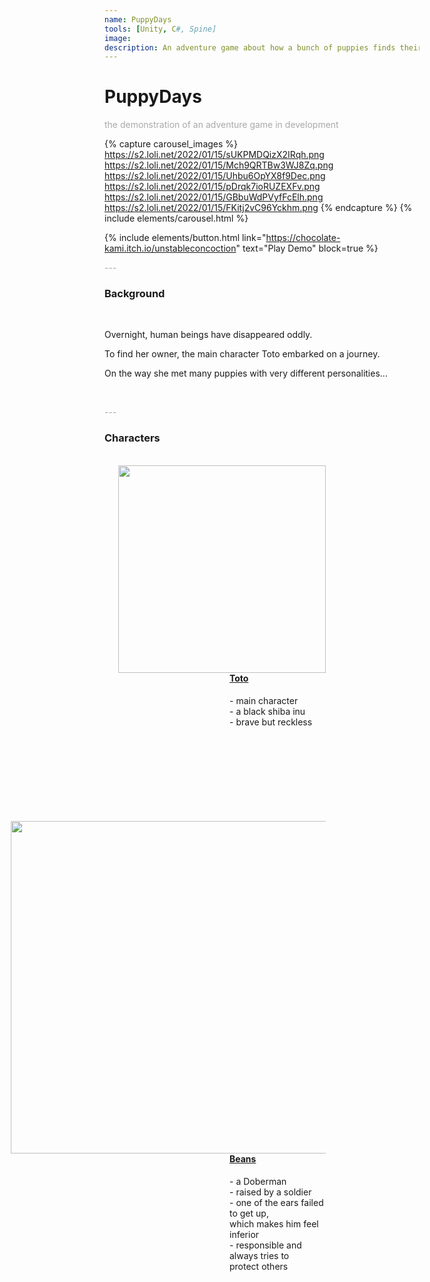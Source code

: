 ```yaml
---
name: PuppyDays
tools: [Unity, C#, Spine]
image: 
description: An adventure game about how a bunch of puppies finds their disappeared owners
---
```


# PuppyDays

<p style="color:DarkGrey">
the demonstration of an adventure game in development
</p>

{% capture carousel_images %}
https://s2.loli.net/2022/01/15/sUKPMDQizX2IRqh.png
https://s2.loli.net/2022/01/15/Mch9QRTBw3WJ8Zq.png
https://s2.loli.net/2022/01/15/Uhbu6OpYX8f9Dec.png
https://s2.loli.net/2022/01/15/pDrqk7ioRUZEXFv.png
https://s2.loli.net/2022/01/15/GBbuWdPVyfFcElh.png
https://s2.loli.net/2022/01/15/FKitj2vC96Yckhm.png
{% endcapture %}
{% include elements/carousel.html %}

{% include elements/button.html link="https://chocolate-kami.itch.io/unstableconcoction" text="Play Demo" block=true %}

<p class="text-center" style="color:DarkGrey">
---
</p>

<h3 class="text-center"> 
Background
</h3>
<br>

Overnight, human beings have disappeared oddly.

To find her owner, the main character Toto embarked on a journey.

On the way she met many puppies with very different personalities...

<br>
<p class="text-center" style="color:DarkGrey">
---
</p>

<h3 class="text-center"> 
Characters
</h3>
<br>

<img style="margin-right:150px;" align="right" width="332.5" src="https://s2.loli.net/2022/01/15/tfevim5SEoxMpdK.png"/>

<div style="margin-left:50px;padding:150px">
<h4><u>Toto</u></h4>
- main character
<br>
- a black shiba inu
<br>
- brave but reckless
</div>

<img style="margin-right:150px;" align="right" width="532" src="https://s2.loli.net/2022/01/15/ALrbOtgRYGKCwfs.png"/>

<div style="margin-left:50px;padding:150px">
<h4><u>Beans</u></h4>
- a Doberman
<br>
- raised by a soldier
<br>
- one of the ears failed to get up,
<br>
which makes him feel inferior
<br>
- responsible and always tries to
<br>
protect others
</div>

